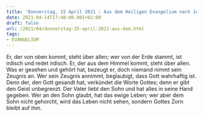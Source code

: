 ```yaml
---
title: 'Donnerstag, 15 April 2021 : Aus dem Heiligen Evangelium nach Johannes - Joh 3,31-36.'
date: 2021-04-14T17:48:00.001+02:00
draft: false
url: /2021/04/donnerstag-15-april-2021-aus-dem.html
tags: 
- EVANGELIUM
---
```


Er, der von oben kommt, steht über allen; wer von der Erde stammt, ist irdisch und redet irdisch. Er, der aus dem Himmel kommt, steht über allen. Was er gesehen und gehört hat, bezeugt er, doch niemand nimmt sein Zeugnis an. Wer sein Zeugnis annimmt, beglaubigt, dass Gott wahrhaftig ist. Denn der, den Gott gesandt hat, verkündet die Worte Gottes; denn er gibt den Geist unbegrenzt. Der Vater liebt den Sohn und hat alles in seine Hand gegeben. Wer an den Sohn glaubt, hat das ewige Leben; wer aber dem Sohn nicht gehorcht, wird das Leben nicht sehen, sondern Gottes Zorn bleibt auf ihm.